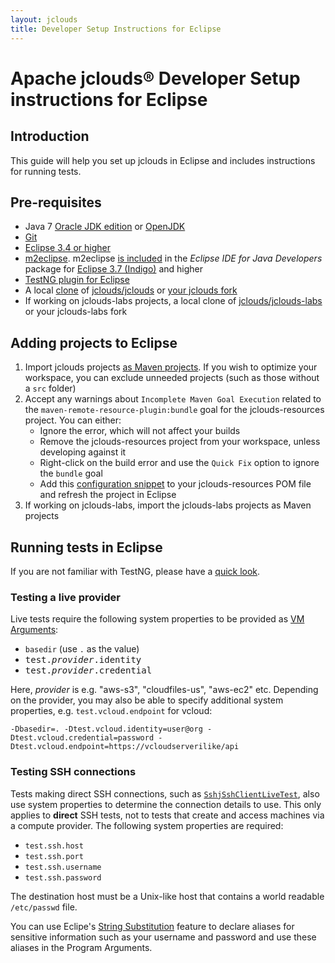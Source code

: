 ```yaml
---
layout: jclouds
title: Developer Setup Instructions for Eclipse
---
```


# Apache jclouds&reg; Developer Setup instructions for Eclipse

## Introduction
This guide will help you set up jclouds in Eclipse and includes instructions for running tests.

## Pre-requisites
*  Java 7 [Oracle JDK edition](http://www.oracle.com/technetwork/java/javase/downloads/index.html) or [OpenJDK](http://openjdk.java.net/install/index.html)
*  [Git](http://git-scm.com/downloads)
*  [Eclipse 3.4 or higher](http://www.eclipse.org/downloads/)
*  [m2eclipse](http://www.eclipse.org/m2e/). m2eclipse [is included]() in the _Eclipse IDE for Java Developers_ package for [Eclipse 3.7 (Indigo)](http://www.eclipse.org/downloads/packages/eclipse-ide-java-developers/indigosr2) and higher
*  [TestNG plugin for Eclipse](http://testng.org/doc/download.html)
*  A local [clone](http://git-scm.com/book/en/Git-Basics-Getting-a-Git-Repository#Cloning-an-Existing-Repository) of [jclouds/jclouds](https://github.com/jclouds/jclouds/) or [your jclouds fork](https://help.github.com/articles/fork-a-repo)
*  If working on jclouds-labs projects, a local clone of [jclouds/jclouds-labs](https://github.com/jclouds/jclouds-labs) or your jclouds-labs fork

## Adding projects to Eclipse

1. Import jclouds projects [as Maven projects](http://www.sonatype.com/books/m2eclipse-book/reference/creating-sect-importing-projects.html). If you wish to optimize your workspace, you can exclude unneeded projects (such as those without a `src` folder)
2. Accept any warnings about `Incomplete Maven Goal Execution` related to the `maven-remote-resource-plugin:bundle` goal for the jclouds-resources project. You can either:
    * Ignore the error, which will not affect your builds
    * Remove the jclouds-resources project from your workspace, unless developing against it
    * Right-click on the build error and use the `Quick Fix` option to ignore the `bundle` goal
    * Add this [configuration snippet](https://gist.github.com/anonymous/5184602) to your jclouds-resources POM file and refresh the project in Eclipse
3. If working on jclouds-labs, import the jclouds-labs projects as Maven projects

## Running tests in Eclipse

If you are not familiar with TestNG, please have a [quick look](http://testng.org/doc/eclipse.html).

### Testing a live provider

Live tests require the following system properties to be provided as [VM Arguments](http://help.eclipse.org/juno/index.jsp?topic=%2Forg.eclipse.jdt.doc.user%2Ftasks%2Ftasks-executionArgs.htm):

*  `basedir` (use `.` as the value)
*  <tt>test._provider_.identity</tt>
*  <tt>test._provider_.credential</tt>

Here, _provider_ is e.g. "aws-s3", "cloudfiles-us", "aws-ec2" etc. Depending on the provider, you may also be able to specify additional system properties, e.g. `test.vcloud.endpoint` for vcloud:

```
-Dbasedir=. -Dtest.vcloud.identity=user@org -Dtest.vcloud.credential=password -Dtest.vcloud.endpoint=https://vcloudserverilike/api
```

### Testing SSH connections

Tests making direct SSH connections, such as [`SshjSshClientLiveTest`](https://github.com/jclouds/jclouds/blob/master/drivers/sshj/src/test/java/org/jclouds/sshj/SshjSshClientLiveTest.java), also use system properties to determine the connection details to use. This only applies to **direct** SSH tests, not to tests that create and access machines via a compute provider. The following system properties are required:

*  `test.ssh.host`
*  `test.ssh.port`
*  `test.ssh.username`
*  `test.ssh.password`

The destination host must be a Unix-like host that contains a world readable `/etc/passwd` file.

You can use Eclipe's [String Substitution](http://help.eclipse.org/juno/index.jsp?topic=%2Forg.eclipse.jdt.doc.user%2Freference%2Fpreferences%2Frun-debug%2Fref-string_substitution.htm&resultof=%22string%22%20%22substitution%22%20%22substitut%22%20) feature to declare aliases for sensitive information such as your username and password and use these aliases in the Program Arguments.
